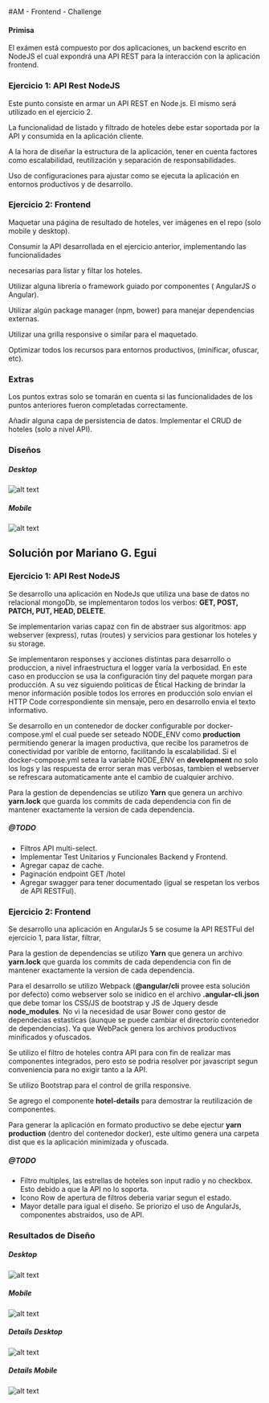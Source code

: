 #AM - Frontend - Challenge

#### Primisa

El exámen está compuesto por dos aplicaciones, un backend escrito en NodeJS el cual expondrá
una API REST para la interacción con la aplicación frontend.

### Ejercicio 1: API Rest NodeJS

Este punto consiste en armar un API REST en Node.js. El mismo será utilizado en el ejercicio 2.

La funcionalidad de listado y filtrado de hoteles debe estar soportada por la API y
consumida en la aplicación cliente.

A la hora de diseñar la estructura de la aplicación, tener en cuenta factores como
escalabilidad, reutilización y separación de responsabilidades.

Uso de configuraciones para ajustar como se ejecuta la aplicación en entornos productivos
y de desarrollo.


### Ejercicio 2: Frontend
Maquetar una página de resultado de hoteles, ver imágenes en el repo (solo mobile y desktop).

Consumir la API desarrollada en el ejercicio anterior, implementando las funcionalidades

necesarias para listar y filtar los hoteles.

Utilizar alguna librería o framework guiado por componentes ( AngularJS o Angular).

Utilizar algún package manager (npm, bower) para manejar dependencias externas.

Utilizar una grilla responsive o similar para el maquetado.

Optimizar todos los recursos para entornos productivos, (minificar, ofuscar, etc).

### Extras
Los puntos extras solo se tomarán en cuenta si las funcionalidades de los puntos anteriores
fueron completadas correctamente.


Añadir alguna capa de persistencia de datos.
Implementar el CRUD de hoteles (solo a nivel API).


### Diseños

##### Desktop

![alt text](https://raw.githubusercontent.com/megui88/am-frontend-challenge/master/desing/desktop.png)

##### Mobile

![alt text](https://raw.githubusercontent.com/megui88/am-frontend-challenge/master/desing/mobile.png)

## Solución por Mariano G. Egui

### Ejercicio 1: API Rest NodeJS

Se desarrollo una aplicación en NodeJs que utiliza una base de datos no relacional mongoDb, se implementaron todos los
 verbos: **GET, POST, PATCH, PUT, HEAD, DELETE**.

Se implementarion varias capaz con fin de abstraer sus algoritmos: app webserver (express), rutas (routes)  y servicios
 para gestionar los hoteles y su storage.

Se implementaron responses y acciones distintas para desarrollo o produccion, a nivel infraestructura el logger varía
 la verbosidad. En este caso en produccion se usa la configuración tiny del paquete morgan para producción. A su vez
 siguiendo politicas de Étical Hacking de brindar la menor información posible todos los errores en producción solo
 envian el HTTP Code correspondiente sin mensaje, pero en desarrollo envia el texto informativo.
     
Se desarrollo en un contenedor de docker configurable por docker-compose.yml el cual puede ser seteado NODE_ENV como 
**production** permitiendo generar la imagen productiva, que recibe los parametros de conectividad por varible de
 entorno, facilitando la escalabilidad. Si el docker-compose.yml setea la variable NODE_ENV en **development** no solo
 los logs y las respuesta de error seran mas verbosas, tambien el webserver se refrescara automaticamente ante el cambio
 de cualquier archivo. 

Para la gestion de dependencias se utilizo **Yarn** que genera un archivo **yarn.lock** que guarda los commits de cada
 dependencia con fin de mantener exactamente la version de cada dependencia.

##### @TODO

- Filtros API multi-select.
- Implementar Test Unitarios y Funcionales Backend y Frontend.
- Agregar capaz de cache.
- Paginación endpoint GET /hotel
- Agregar swagger para tener documentado (igual se respetan los verbos de API RESTFul).

### Ejercicio 2: Frontend

Se desarrollo una aplicación en AngularJs 5 se cosume la API RESTFul del ejercicio 1, para listar, filtrar, 

Para la gestion de dependencias se utilizo **Yarn** que genera un archivo **yarn.lock** que guarda los commits de cada
 dependencia con fin de mantener exactamente la version de cada dependencia.

Para el desarrollo se utilizo Webpack (**@angular/cli** provee esta solución por defecto) como webserver solo se inidico
 en el archivo **.angular-cli.json** que debe tomar los CSS/JS de bootstrap y JS de Jquery desde **node_modules**. No
 vi la necesidad de usar Bower cono gestor de dependecias estasticas (aunque se puede cambiar el directorio contenedor
 de dependencias). Ya que WebPack genera los archivos productivos minificados y ofuscados.

Se utilizo el filtro de hoteles contra API para con fin de realizar mas componentes integrados, pero esto se podria
 resolver por javascript segun conveniencia para no exigir tanto a la API.
 
Se utilizo Bootstrap para el control de grilla responsive.

Se agrego el componente **hotel-details** para demostrar la reutilización de componentes.
 
Para generar la aplicación en formato productivo se debe ejectur **yarn production** (dentro del contenedor docker), este ultimo genera una carpeta
 dist que es la aplicación minimizada y ofuscada.

##### @TODO

- Filtro multiples, las estrellas de hoteles son input radio y no checkbox. Esto debido a que la API no lo soporta.
- Icono Row de apertura de filtros deberia variar segun el estado.
- Mayor detalle para igual el diseño. Se priorizo el uso de AngularJs, componentes abstraidos, uso de API.


### Resultados de Diseño

##### Desktop

![alt text](https://raw.githubusercontent.com/megui88/am-frontend-challenge/master/desing/result/desktop.png)

##### Mobile

![alt text](https://raw.githubusercontent.com/megui88/am-frontend-challenge/master/desing/result/mobile.png)


##### Details Desktop

![alt text](https://raw.githubusercontent.com/megui88/am-frontend-challenge/master/desing/result/hote-detail-desktop.png)

##### Details Mobile

![alt text](https://raw.githubusercontent.com/megui88/am-frontend-challenge/master/desing/result/hote-detail-mobile.png)



